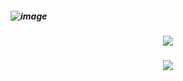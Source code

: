 <h5 align="cener">

![image](https://github.com/user-attachments/assets/c76c1477-14e6-496c-a421-fc943ca28872)

<h5 align="center">

![](https://github.com/user-attachments/assets/ef20722d-a86c-4720-8ae4-985db5701552)

<h5 align="center">

![](https://github.com/user-attachments/assets/7d7dc409-253b-48ef-9f6e-b9b0389c1f36)




